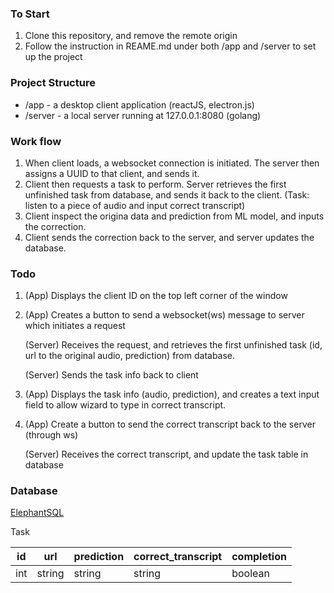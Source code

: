 
### To Start

1. Clone this repository, and remove the remote origin
2. Follow the instruction in REAME.md under both /app and /server to set up the project


### Project Structure
* /app       - a desktop client application (reactJS, electron.js) 
* /server    - a local server running at 127.0.0.1:8080 (golang)

### Work flow
1. When client loads, a websocket connection is initiated. The server then assigns a UUID to that client, and sends it.
2. Client then requests a task to perform. Server retrieves the first unfinished task from database, and sends it back to the client.  (Task: listen to a piece of audio and input correct transcript)
3. Client inspect the origina data and prediction from ML model, and inputs the correction.
4. Client sends the correction back to the server, and server updates the database.  

### Todo
1. (App) Displays the client ID on the top left corner of the window
2. (App) Creates a button to send a websocket(ws) message to server which initiates a request

   (Server) Receives the request, and retrieves the first unfinished task (id, url to the original audio, prediction) from database.

   (Server) Sends the task info back to client
3. (App) Displays the task info (audio, prediction), and creates a text input field to allow wizard to type in correct transcript. 
4. (App) Create a button to send the correct transcript back to the server (through ws)

   (Server) Receives the correct transcript, and update the task table in database

### Database
[ElephantSQL](https://api.elephantsql.com/console/962e8cd4-3633-4335-996d-72ef1727d80c/details)

Task

| id  | url | prediction  | correct_transcript | completion  | 
| ------------- | ------------- | ------------- | ------------- | ------------- |
| int  | string | string  | string | boolean  | 

